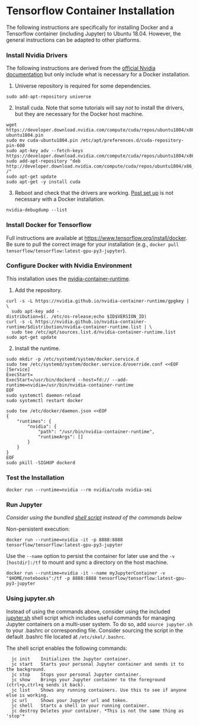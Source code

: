# Tensorflow Container Installation
The following instructions are specifically for installing Docker and a Tensorflow container (including Jupyter)
to Ubuntu 18.04. However, the general instructions can be adapted to other platforms.

### Install Nvidia Drivers
The following instructions are derived from the [official Nvidia documentation](https://docs.nvidia.com/cuda/cuda-installation-guide-linux/index.html) but only include what is necessary for a Docker installation.

1. Universe repository is required for some dependencies.

`sudo add-apt-repository universe`

2. Install cuda. Note that some tutorials will say *not* to install the drivers, but they are necessary
for the Docker host machine.

```
wget https://developer.download.nvidia.com/compute/cuda/repos/ubuntu1804/x86_64/cuda-ubuntu1804.pin
sudo mv cuda-ubuntu1804.pin /etc/apt/preferences.d/cuda-repository-pin-600
sudo apt-key adv --fetch-keys https://developer.download.nvidia.com/compute/cuda/repos/ubuntu1804/x86_64/7fa2af80.pub
sudo add-apt-repository "deb http://developer.download.nvidia.com/compute/cuda/repos/ubuntu1804/x86_64/ /"
sudo apt-get update
sudo apt-get -y install cuda
```

3. Reboot and check that the drivers are working. [Post set up](https://docs.nvidia.com/cuda/cuda-installation-guide-linux/index.html#post-installation-actions) is not necessary with a Docker installation. 

`nvidia-debugdump --list`

### Install Docker for Tensorflow
Full instructions are available at https://www.tensorflow.org/install/docker. Be sure to pull the correct image for your installation (e.g., `docker pull tensorflow/tensorflow:latest-gpu-py3-jupyter`).

### Configure Docker with Nvidia Environment
This installation uses the [nvidia-container-runtime](https://github.com/nvidia/nvidia-container-runtime). 

1. Add the repository.
```
curl -s -L https://nvidia.github.io/nvidia-container-runtime/gpgkey | \
  sudo apt-key add -
distribution=$(. /etc/os-release;echo $ID$VERSION_ID)
curl -s -L https://nvidia.github.io/nvidia-container-runtime/$distribution/nvidia-container-runtime.list | \
  sudo tee /etc/apt/sources.list.d/nvidia-container-runtime.list
sudo apt-get update
```

2. Install the runtime.

```
sudo mkdir -p /etc/systemd/system/docker.service.d
sudo tee /etc/systemd/system/docker.service.d/override.conf <<EOF
[Service]
ExecStart=
ExecStart=/usr/bin/dockerd --host=fd:// --add-runtime=nvidia=/usr/bin/nvidia-container-runtime
EOF
sudo systemctl daemon-reload
sudo systemctl restart docker
```

```
sudo tee /etc/docker/daemon.json <<EOF
{
    "runtimes": {
        "nvidia": {
            "path": "/usr/bin/nvidia-container-runtime",
            "runtimeArgs": []
        }
    }
}
EOF
sudo pkill -SIGHUP dockerd
```

### Test the Installation

`docker run --runtime=nvidia --rm nvidia/cuda nvidia-smi`

### Run Jupyter

*Consider using the bundled [shell script](#shellscript) instead of the commands below*

Non-persistent execution:

```
docker run --runtime=nvidia -it -p 8888:8888 tensorflow/tensorflow:latest-gpu-py3-jupyter
```

Use the `--name` option to persist the container for later use and the `-v [hostdir]:/tf` to mount and sync a directory on the host machine.

```
docker run --runtime=nvidia -it --name myJupyterContainer -v "$HOME/notebooks":/tf -p 8888:8888 tensorflow/tensorflow:latest-gpu-py3-jupyter
```

### Using jupyter.sh
<a name="shellscript"></a>

Instead of using the commands above, consider using the included [jupyter.sh](jupyter.sh) shell script which includes useful commands for managing Jupyter containers on a multi-user system. To do so, add `source jupyter.sh` to your .bashrc or corresponding file. Consider sourcing the script in the default .bashrc file located at `/etc/skel/.bashrc`.

The shell script enables the following commands:

      jc init    Initializes the Jupyter container.
      jc start   Starts your personal Jupyter container and sends it to the background.
      jc stop    Stops your personal Jupyter container.
      jc show    Brings your Jupyter container to the foreground (ctrl+p,ctrl+q sends it back).
      jc list    Shows any running containers. Use this to see if anyone else is working.
      jc url     Shows your Jupyter url and token.
      jc shell   Starts a shell in your running container.
      jc destroy Deletes your container. *This is not the same thing as 'stop'*
